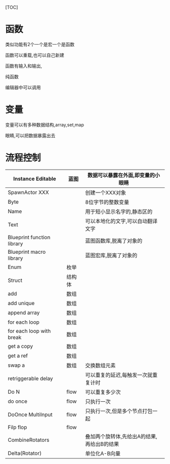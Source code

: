 [TOC]

# 函数

类似功能有2个一个是宏一个是函数

函数可以重载,也可以自己新建

函数有输入和输出,

纯函数

编辑器中可以调用



# 变量

变量可以有多种数据结构,array,set,map

眼睛,可以把数据暴露出去

# 流程控制







| Instance Editable           | 蓝图   | 数据可以暴露在外面,即变量的小眼睛          |
| --------------------------- | ------ | ------------------------------------------ |
| SpawnActor XXX              |        | 创建一个XXX对象                            |
| Byte                        |        | 8位字节的整数变量                          |
| Name                        |        | 用于短小显示名字的,静态区的                |
| Text                        |        | 可以本地化的文字,可以自动翻译文字          |
| Blueprint  function library |        | 蓝图函数库,脱离了对象的                    |
| Blueprint  macro library    |        | 蓝图宏库,脱离了对象的                      |
| Enum                        | 枚举   |                                            |
| Struct                      | 结构体 |                                            |
| add                         | 数组   |                                            |
| add unique                  | 数组   |                                            |
| append array                | 数组   |                                            |
| for each loop               | 数组   |                                            |
| for each loop with break    | 数组   |                                            |
| get a copy                  | 数组   |                                            |
| get a ref                   | 数组   |                                            |
| swap a                      | 数组   | 交换数组元素                               |
| retriggerable  delay        |        | 可以重复的延迟,每触发一次就重复计时        |
| Do N                        | flow   | 可以重复多少次                             |
| do once                     | flow   | 只执行一次                                 |
| DoOnce MultiInput           | flow   | 只执行一次,但是多个节点打包一起            |
| Filp flop                   | flow   |                                            |
| CombineRotators             |        | 叠加两个旋转体,先给出A的结果,再给出B的结果 |
| Delta(Rotator)              |        | 单位化A-B向量                              |






